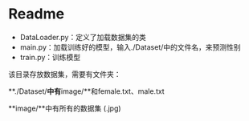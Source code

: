 # Readme

* DataLoader.py：定义了加载数据集的类
* main.py：加载训练好的模型，输入./Dataset/中的文件名，来预测性别
* train.py：训练模型

该目录存放数据集，需要有文件夹：

**./Dataset/**中有**image/**和female.txt、male.txt    

**image/**中有所有的数据集 (.jpg)       

